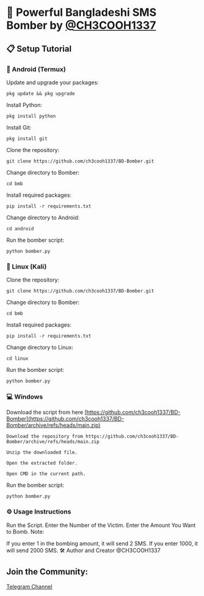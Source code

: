 # 🚀 Powerful Bangladeshi SMS Bomber by [@CH3COOH1337](https://t.me/ch3cooh1337)

## 📋 Setup Tutorial

### 📱 Android (Termux)
Update and upgrade your packages:
```shell script
pkg update && pkg upgrade
```
Install Python:
```shell script
pkg install python
```
Install Git:
```shell script
pkg install git
```
Clone the repository:
```shell script
git clone https://github.com/ch3cooh1337/BD-Bomber.git
```
Change directory to Bomber:
```shell script
cd bmb
```
Install required packages:
```shell script
pip install -r requirements.txt
```
Change directory to Android:
```shell script
cd android
```
Run the bomber script:
```shell script
python bomber.py
```

### 🐧 Linux (Kali)
Clone the repository:
```shell script
git clone https://github.com/ch3cooh1337/BD-Bomber.git
```
Change directory to Bomber:
```shell script
cd bmb
```
Install required packages:
```shell script
pip install -r requirements.txt
```
Change directory to Linux:
```shell script
cd linux
```
Run the bomber script:
```shell script
python bomber.py
```

### 💻 Windows

Download the script from here [https://github.com/ch3cooh1337/BD-Bomber](https://github.com/ch3cooh1337/BD-Bomber/archive/refs/heads/main.zip)

```shell script
Download the repository from https://github.com/ch3cooh1337/BD-Bomber/archive/refs/heads/main.zip
```

```shell script
Unzip the downloaded file.
```

```shell script
Open the extracted folder.
```

```shell script
Open CMD in the current path.
```

Run the bomber script:

```shell script
python bomber.py
```

### ⚙️ Usage Instructions
Run the Script.
Enter the Number of the Victim.
Enter the Amount You Want to Bomb.
Note:

If you enter 1 in the bombing amount, it will send 2 SMS.
If you enter 1000, it will send 2000 SMS.
🛠️ Author and Creator
@CH3COOH1337

## Join the Community:
[Telegram Channel](https://t.me/ch3cooh1337)
